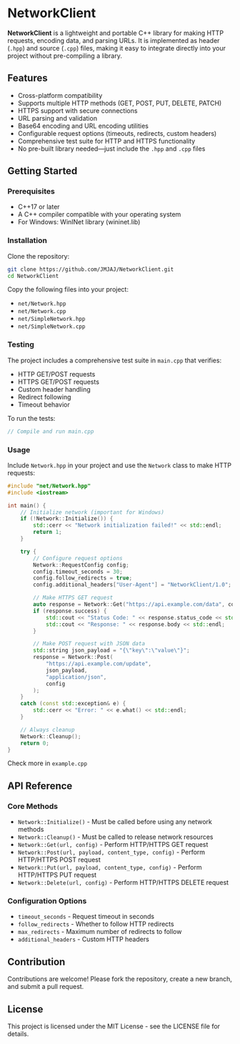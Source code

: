 # NetworkClient

**NetworkClient** is a lightweight and portable C++ library for making HTTP requests, encoding data, and parsing URLs. It is implemented as header (`.hpp`) and source (`.cpp`) files, making it easy to integrate directly into your project without pre-compiling a library.

## Features
- Cross-platform compatibility
- Supports multiple HTTP methods (GET, POST, PUT, DELETE, PATCH)
- HTTPS support with secure connections
- URL parsing and validation
- Base64 encoding and URL encoding utilities
- Configurable request options (timeouts, redirects, custom headers)
- Comprehensive test suite for HTTP and HTTPS functionality
- No pre-built library needed—just include the `.hpp` and `.cpp` files

## Getting Started

### Prerequisites
- C++17 or later
- A C++ compiler compatible with your operating system
- For Windows: WinINet library (wininet.lib)

### Installation
Clone the repository:
```bash
git clone https://github.com/JMJAJ/NetworkClient.git
cd NetworkClient
```

Copy the following files into your project:
- `net/Network.hpp`
- `net/Network.cpp`
- `net/SimpleNetwork.hpp`
- `net/SimpleNetwork.cpp`

### Testing
The project includes a comprehensive test suite in `main.cpp` that verifies:
- HTTP GET/POST requests
- HTTPS GET/POST requests
- Custom header handling
- Redirect following
- Timeout behavior

To run the tests:
```cpp
// Compile and run main.cpp
```

### Usage
Include `Network.hpp` in your project and use the `Network` class to make HTTP requests:
```cpp
#include "net/Network.hpp"
#include <iostream>

int main() {
    // Initialize network (important for Windows)
    if (!Network::Initialize()) {
        std::cerr << "Network initialization failed!" << std::endl;
        return 1;
    }

    try {
        // Configure request options
        Network::RequestConfig config;
        config.timeout_seconds = 30;
        config.follow_redirects = true;
        config.additional_headers["User-Agent"] = "NetworkClient/1.0";

        // Make HTTPS GET request
        auto response = Network::Get("https://api.example.com/data", config);
        if (response.success) {
            std::cout << "Status Code: " << response.status_code << std::endl;
            std::cout << "Response: " << response.body << std::endl;
        }

        // Make POST request with JSON data
        std::string json_payload = "{\"key\":\"value\"}";
        response = Network::Post(
            "https://api.example.com/update",
            json_payload,
            "application/json",
            config
        );
    }
    catch (const std::exception& e) {
        std::cerr << "Error: " << e.what() << std::endl;
    }

    // Always cleanup
    Network::Cleanup();
    return 0;
}
```

Check more in `example.cpp`

## API Reference

### Core Methods
- `Network::Initialize()` - Must be called before using any network methods
- `Network::Cleanup()` - Must be called to release network resources
- `Network::Get(url, config)` - Perform HTTP/HTTPS GET request
- `Network::Post(url, payload, content_type, config)` - Perform HTTP/HTTPS POST request
- `Network::Put(url, payload, content_type, config)` - Perform HTTP/HTTPS PUT request
- `Network::Delete(url, config)` - Perform HTTP/HTTPS DELETE request

### Configuration Options
- `timeout_seconds` - Request timeout in seconds
- `follow_redirects` - Whether to follow HTTP redirects
- `max_redirects` - Maximum number of redirects to follow
- `additional_headers` - Custom HTTP headers

## Contribution
Contributions are welcome! Please fork the repository, create a new branch, and submit a pull request.

## License
This project is licensed under the MIT License - see the LICENSE file for details.
